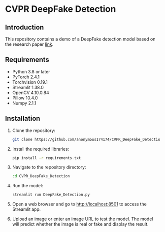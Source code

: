 # CVPR DeepFake Detection

## Introduction

This repository contains a demo of a DeepFake detection model based on the research paper [link](https://arxiv.org/abs/2312.10461#).

## Requirements

- Python 3.8 or later
- PyTorch 2.4.1
- Torchvision 0.19.1
- Streamlit 1.38.0
- OpenCV 4.10.0.84
- Pillow 10.4.0
- Numpy 2.1.1


## Installation

1. Clone the repository:
   ```bash
   git clone https://github.com/anonymous174174/CVPR_DeepFake_Detection.git
   ```

2. Install the required libraries:
   ```bash
   pip install -r requirements.txt
   ```

3. Navigate to the repository directory:
   ```bash
   cd CVPR_DeepFake_Detection
   ```

4. Run the model:
   ```bash
   streamlit run DeepFake_Detection.py
   ```

5. Open a web browser and go to [http://localhost:8501](http://localhost:8501) to access the Streamlit app.

6. Upload an image or enter an image URL to test the model. The model will predict whether the image is real or fake and display the result.
